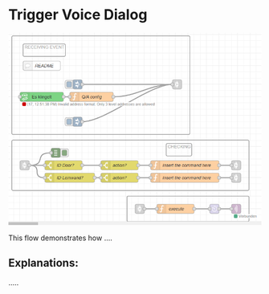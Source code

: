 # Trigger Voice Dialog
![Trigger-Voice-Dialog](triggerVoiceDialog.png)

This flow demonstrates how ....

## Explanations:

.....
